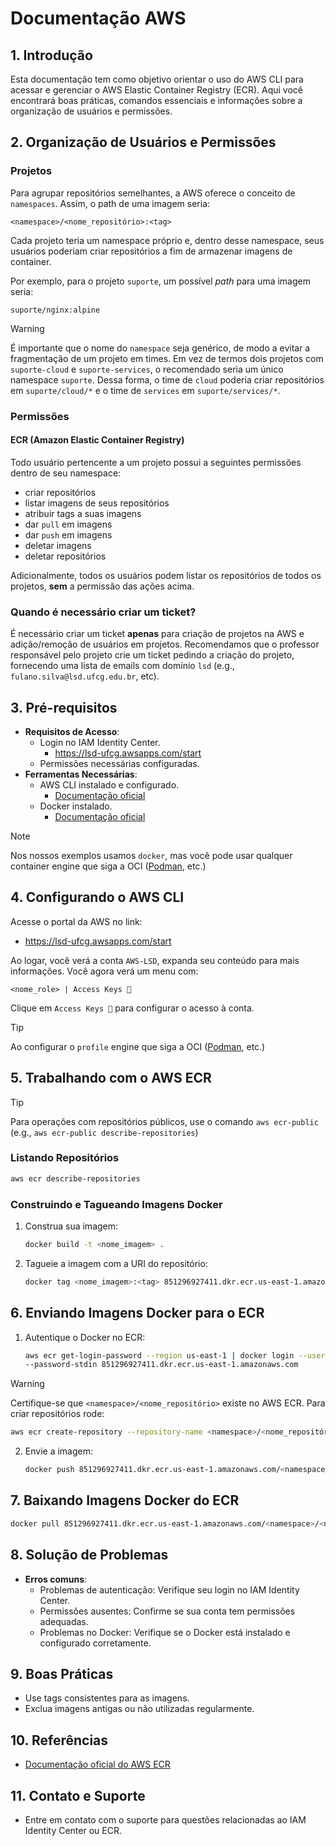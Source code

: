 # Documentação AWS

## 1. Introdução

Esta documentação tem como objetivo orientar o uso do AWS CLI para acessar e
gerenciar o AWS Elastic Container Registry (ECR). Aqui você encontrará boas
práticas, comandos essenciais e informações sobre a organização de usuários e
permissões.

## 2. Organização de Usuários e Permissões

### Projetos

Para agrupar repositórios semelhantes, a AWS oferece o conceito de
`namespaces`. Assim, o path de uma imagem seria:

```text
<namespace>/<nome_repositório>:<tag>
```

Cada projeto teria um namespace próprio e, dentro desse namespace, seus
usuários poderiam criar repositórios a fim de armazenar imagens de container.

Por exemplo, para o projeto `suporte`, um possível _path_ para uma imagem
seria:

```text
suporte/nginx:alpine
```

> [!WARNING]
> É importante que o nome do `namespace` seja genérico, de modo a evitar a
> fragmentação de um projeto em times. Em vez de termos dois projetos com
> `suporte-cloud` e `suporte-services`, o recomendado seria um único namespace
> `suporte`. Dessa forma, o time de `cloud` poderia criar repositórios em
> `suporte/cloud/*` e o time de `services` em `suporte/services/*`.

### Permissões

#### ECR (Amazon Elastic Container Registry)

Todo usuário pertencente a um projeto possui a seguintes permissões dentro de
seu namespace:

- criar repositórios
- listar imagens de seus repositórios
- atribuir tags a suas imagens
- dar `pull` em imagens
- dar `push` em imagens
- deletar imagens
- deletar repositórios

Adicionalmente, todos os usuários podem listar os repositórios de todos os
projetos, **sem** a permissão das ações acima.

### Quando é necessário criar um ticket?

É necessário criar um ticket **apenas** para criação de projetos na AWS e
adição/remoção de usuários em projetos. Recomendamos que o professor
responsável pelo projeto crie um ticket pedindo a criação do projeto,
fornecendo uma lista de emails com domínio `lsd` (e.g.,
`fulano.silva@lsd.ufcg.edu.br`, etc).

## 3. Pré-requisitos

- **Requisitos de Acesso**:
  - Login no IAM Identity Center.
    - <https://lsd-ufcg.awsapps.com/start>
  - Permissões necessárias configuradas.
- **Ferramentas Necessárias**:
  - AWS CLI instalado e configurado.
    - [Documentação oficial](https://docs.aws.amazon.com/cli/latest/userguide/getting-started-install.html)
  - Docker instalado.
    - [Documentação oficial](https://docs.docker.com/engine/install/)

> [!NOTE]
> Nos nossos exemplos usamos `docker`, mas você pode usar qualquer container
> engine que siga a OCI ([Podman](https://podman.io/), etc.)

## 4. Configurando o AWS CLI

Acesse o portal da AWS no link:

- <https://lsd-ufcg.awsapps.com/start>

Ao logar, você verá a conta `AWS-LSD`, expanda seu conteúdo para mais
informações. Você agora verá um menu com:

```text
<nome_role> | Access Keys 🔑
```

Clique em `Access Keys 🔑` para configurar o acesso à conta.

> [!TIP]
> Ao configurar o `profile` engine que siga a OCI
> ([Podman](https://podman.io/), etc.)

## 5. Trabalhando com o AWS ECR

> [!TIP]
> Para operações com repositórios públicos, use o comando `aws ecr-public`
> (e.g., `aws ecr-public describe-repositories`)

### Listando Repositórios

```bash
aws ecr describe-repositories
```

### Construindo e Tagueando Imagens Docker

1. Construa sua imagem:

   ```bash
   docker build -t <nome_imagem> .
   ```

2. Tagueie a imagem com a URI do repositório:

   ```bash
   docker tag <nome_imagem>:<tag> 851296927411.dkr.ecr.us-east-1.amazonaws.com/<namespace>/<nome_repositório>:<tag>
   ```

## 6. Enviando Imagens Docker para o ECR

1. Autentique o Docker no ECR:

   ```bash
   aws ecr get-login-password --region us-east-1 | docker login --username AWS
   --password-stdin 851296927411.dkr.ecr.us-east-1.amazonaws.com
   ```

> [!WARNING]
> Certifique-se que `<namespace>/<nome_repositório>` existe no AWS ECR. Para
> criar repositórios rode:
>
> ```bash
> aws ecr create-repository --repository-name <namespace>/<nome_repositório>
> ```
>
2. Envie a imagem:

   ```bash
   docker push 851296927411.dkr.ecr.us-east-1.amazonaws.com/<namespace>/<nome_repositório>:<tag>
   ```

## 7. Baixando Imagens Docker do ECR

```bash
docker pull 851296927411.dkr.ecr.us-east-1.amazonaws.com/<namespace>/<nome_repositório>:<tag>
```

## 8. Solução de Problemas

- **Erros comuns**:
  - Problemas de autenticação: Verifique seu login no IAM Identity Center.
  - Permissões ausentes: Confirme se sua conta tem permissões adequadas.
  - Problemas no Docker: Verifique se o Docker está instalado e configurado corretamente.

## 9. Boas Práticas

- Use tags consistentes para as imagens.
- Exclua imagens antigas ou não utilizadas regularmente.

## 10. Referências

- [Documentação oficial do AWS ECR](https://docs.aws.amazon.com/AmazonECR/latest/userguide/what-is-ecr.html)

## 11. Contato e Suporte

- Entre em contato com o suporte para questões relacionadas ao IAM Identity
Center ou ECR.
